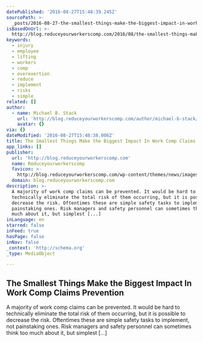 ```yaml
---
datePublished: '2016-08-27T15:48:39.245Z'
sourcePath: >-
  _posts/2016-08-27-the-smallest-things-make-the-biggest-impact-in-work-comp-cla.md
isBasedOnUrl: >-
  http://blog.reduceyourworkerscomp.com/2016/08/the-smallest-things-make-the-biggest-impact-in-work-comp-claims-prevention/
keywords:
  - injury
  - employee
  - lifting
  - workers
  - comp
  - overexertion
  - reduce
  - implement
  - risks
  - simple
related: []
author:
  - name: Michael B. Stack
    url: 'http://blog.reduceyourworkerscomp.com/author/michael-b-stack/'
    avatar: {}
via: {}
dateModified: '2016-08-27T15:48:38.006Z'
title: The Smallest Things Make the Biggest Impact In Work Comp Claims Prevention
app_links: []
publisher:
  url: 'http://blog.reduceyourworkerscomp.com'
  name: Reduceyourworkerscomp
  favicon: >-
    http://blog.reduceyourworkerscomp.com/wp-content/themes/news/images/favicon.ico
  domain: blog.reduceyourworkerscomp.com
description: >-
  A majority of work comp claims can be prevented. It would be hard to
  technically eliminate the total risk of them occurring, but it is possible to
  decrease the risk. Oftentimes these are simple safety tasks to implement, not
  painstaking ones. Risk managers and safety personnel can sometimes think too
  much about it, but simplest [...]
inLanguage: en
starred: false
inFeed: true
hasPage: false
inNav: false
_context: 'http://schema.org'
_type: MediaObject

---
```

<article style=""><h1>The Smallest Things Make the Biggest Impact In Work Comp Claims Prevention</h1><p>A majority of work comp claims can be prevented. It would be hard to technically eliminate the total risk of them occurring, but it is possible to decrease the risk. Oftentimes these are simple safety tasks to implement, not painstaking ones. Risk managers and safety personnel can sometimes think too much about it, but simplest [...]</p></article>